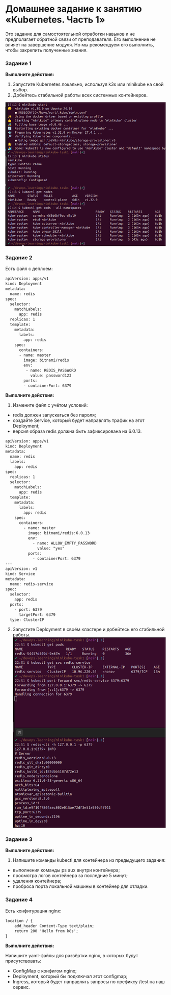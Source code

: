 # Домашнее задание к занятию «Kubernetes. Часть 1»

Это задание для самостоятельной отработки навыков и не предполагает обратной связи от преподавателя. Его выполнение не влияет на завершение модуля. Но мы рекомендуем его выполнить, чтобы закрепить полученные знания.

### Задание 1

**Выполните действия:**

1. Запустите Kubernetes локально, используя k3s или minikube на свой выбор.
1. Добейтесь стабильной работы всех системных контейнеров.

![task1](task1.png)
### Задание 2

Есть файл с деплоем:

```
apiVersion: apps/v1
kind: Deployment
metadata:
  name: redis
spec:
  selector:
    matchLabels:
      app: redis
  replicas: 1
  template:
    metadata:
      labels:
        app: redis
    spec:
      containers:
      - name: master
        image: bitnami/redis
        env:
         - name: REDIS_PASSWORD
           value: password123
        ports:
        - containerPort: 6379
```


**Выполните действия:**

1. Измените файл с учётом условий:

 * redis должен запускаться без пароля;
 * создайте Service, который будет направлять трафик на этот Deployment;
 * версия образа redis должна быть зафиксирована на 6.0.13.

```
apiVersion: apps/v1
kind: Deployment
metadata:
  name: redis
  labels:
    app: redis
spec:
  replicas: 1
  selector:
    matchLabels:
      app: redis
  template:
    metadata:
      labels:
        app: redis
    spec:
      containers:
        - name: master
          image: bitnami/redis:6.0.13
          env:
            - name: ALLOW_EMPTY_PASSWORD
              value: "yes"
          ports:
            - containerPort: 6379
---
apiVersion: v1
kind: Service
metadata:
  name: redis-service
spec:
  selector:
    app: redis
  ports:
    - port: 6379
      targetPort: 6379
  type: ClusterIP
```

2. Запустите Deployment в своём кластере и добейтесь его стабильной работы.
![task2](task2.png)

### Задание 3

**Выполните действия:**

1. Напишите команды kubectl для контейнера из предыдущего задания:

 - выполнения команды ps aux внутри контейнера;
 - просмотра логов контейнера за последние 5 минут;
 - удаления контейнера;
 - проброса порта локальной машины в контейнер для отладки.

### Задание 4

Есть конфигурация nginx:

```
location / {
    add_header Content-Type text/plain;
    return 200 'Hello from k8s';
}
```

**Выполните действия:**

Напишите yaml-файлы для развёртки nginx, в которых будут присутствовать:

 - ConfigMap с конфигом nginx;
 - Deployment, который бы подключал этот configmap;
 - Ingress, который будет направлять запросы по префиксу /test на наш сервис.